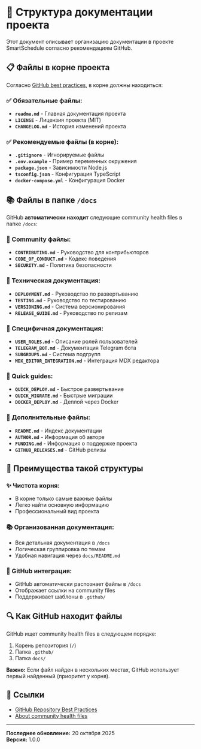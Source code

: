 # 📁 Структура документации проекта

Этот документ описывает организацию документации в проекте SmartSchedule согласно рекомендациям GitHub.

## 📋 Файлы в корне проекта

Согласно [GitHub best practices](https://docs.github.com/en/repositories/creating-and-managing-repositories/best-practices-for-repositories), в корне должны находиться:

### ✅ Обязательные файлы:
- **`readme.md`** - Главная документация проекта
- **`LICENSE`** - Лицензия проекта (MIT)
- **`CHANGELOG.md`** - История изменений проекта

### ✅ Рекомендуемые файлы (в корне):
- **`.gitignore`** - Игнорируемые файлы
- **`.env.example`** - Пример переменных окружения
- **`package.json`** - Зависимости Node.js
- **`tsconfig.json`** - Конфигурация TypeScript
- **`docker-compose.yml`** - Конфигурация Docker

## 📚 Файлы в папке `/docs`

GitHub **автоматически находит** следующие community health files в папке `/docs`:

### 🤝 Community файлы:
- **`CONTRIBUTING.md`** - Руководство для контрибьюторов
- **`CODE_OF_CONDUCT.md`** - Кодекс поведения
- **`SECURITY.md`** - Политика безопасности

### 📖 Техническая документация:
- **`DEPLOYMENT.md`** - Руководство по развертыванию
- **`TESTING.md`** - Руководство по тестированию
- **`VERSIONING.md`** - Система версионирования
- **`RELEASE_GUIDE.md`** - Руководство по релизам

### 🎯 Специфичная документация:
- **`USER_ROLES.md`** - Описание ролей пользователей
- **`TELEGRAM_BOT.md`** - Документация Telegram бота
- **`SUBGROUPS.md`** - Система подгрупп
- **`MDX_EDITOR_INTEGRATION.md`** - Интеграция MDX редактора

### 🚀 Quick guides:
- **`QUICK_DEPLOY.md`** - Быстрое развертывание
- **`QUICK_MIGRATE.md`** - Быстрые миграции
- **`DOCKER_DEPLOY.md`** - Деплой через Docker

### 📝 Дополнительные файлы:
- **`README.md`** - Индекс документации
- **`AUTHOR.md`** - Информация об авторе
- **`FUNDING.md`** - Информация о поддержке проекта
- **`GITHUB_RELEASES.md`** - GitHub релизы

## 🎯 Преимущества такой структуры

### ✨ Чистота корня:
- В корне только самые важные файлы
- Легко найти основную информацию
- Профессиональный вид проекта

### 📚 Организованная документация:
- Вся детальная документация в `/docs`
- Логическая группировка по темам
- Удобная навигация через `docs/README.md`

### 🤖 GitHub интеграция:
- GitHub автоматически распознает файлы в `/docs`
- Отображает ссылки на community files
- Поддерживает шаблоны в `.github/`

## 🔍 Как GitHub находит файлы

GitHub ищет community health files в следующем порядке:
1. Корень репозитория (`/`)
2. Папка `.github/`
3. Папка `docs/`

**Важно:** Если файл найден в нескольких местах, GitHub использует первый найденный (приоритет у корня).

## 📖 Ссылки

- [GitHub Repository Best Practices](https://docs.github.com/en/repositories/creating-and-managing-repositories/best-practices-for-repositories)
- [About community health files](https://docs.github.com/en/communities/setting-up-your-project-for-healthy-contributions/creating-a-default-community-health-file)

---

**Последнее обновление:** 20 октября 2025  
**Версия:** 1.0.0

